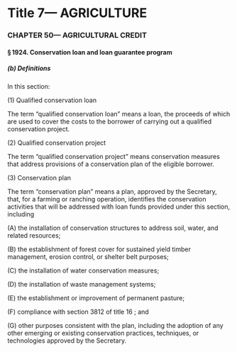 
# Title 7— AGRICULTURE
### CHAPTER 50— AGRICULTURAL CREDIT
#### § 1924. Conservation loan and loan guarantee program
##### (b) Definitions

In this section:

(1) Qualified conservation loan

The term “qualified conservation loan” means a loan, the proceeds of which are used to cover the costs to the borrower of carrying out a qualified conservation project.

(2) Qualified conservation project

The term “qualified conservation project” means conservation measures that address provisions of a conservation plan of the eligible borrower.

(3) Conservation plan

The term “conservation plan” means a plan, approved by the Secretary, that, for a farming or ranching operation, identifies the conservation activities that will be addressed with loan funds provided under this section, including

(A) the installation of conservation structures to address soil, water, and related resources;

(B) the establishment of forest cover for sustained yield timber management, erosion control, or shelter belt purposes;

(C) the installation of water conservation measures;

(D) the installation of waste management systems;

(E) the establishment or improvement of permanent pasture;

(F) compliance with section 3812 of title 16 ; and

(G) other purposes consistent with the plan, including the adoption of any other emerging or existing conservation practices, techniques, or technologies approved by the Secretary.
